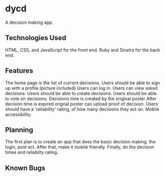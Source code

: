 # dycd
A decision making app.


## Technologies Used
HTML, CSS, and JavaScript for the front end.
Ruby and Sinatra for the back end.

## Features
The home page is the list of current decisions.
Users should be able to sign up with a profile (picture included)
Users can log in.
Users can view asked decisions.
Users should be able to create decisions.
Users should be able to vote on decisions.
Decisions time is created by the original poster
After decision time is expired orignal poster can upload proof of decision.
Users should have a 'reliability' rating, of how many decisions they act on.
Mobile accessibility.


## Planning
The first plan is to create an app that does the basic decision making. the login, post ect.
After that, make it mobile friendly.
Finally, do the decision times and reliabilty rating.


## Known Bugs



